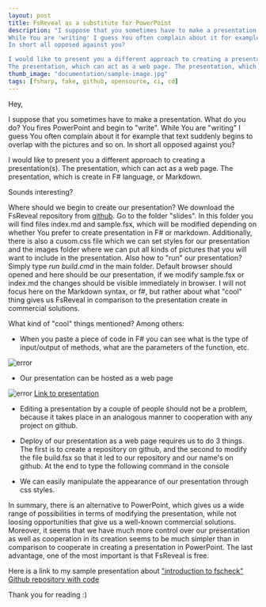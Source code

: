 ```yaml
---
layout: post
title: FsReveal as a substitute for PowerPoint
description: "I suppose that you sometimes have to make a presentation. What do you do? You fires PowerPoint and begin to 'write'.
While You are 'writing' I guess You often complain about it for example that text suddenly begins to overlap with the pictures and so on.
In short all opposed against you?

I would like to present you a different approach to creating a presentation(s).
The presentation, which can act as a web page. The presentation, which is create in F# language, or Markdown."
thumb_image: "documentation/sample-image.jpg"
tags: [fsharp, fake, github, opensource, ci, cd]
---
```


Hey,

I suppose that you sometimes have to make a presentation. What do you do? You fires PowerPoint and begin to "write".
While You are "writing" I guess You often complain about it for example that text suddenly begins to overlap with the pictures and so on.
In short all opposed against you?

I would like to present you a different approach to creating a presentation(s).
The presentation, which can act as a web page. The presentation, which is create in F# language, or Markdown.

Sounds interesting?

Where should we begin to create our presentation?
We download the FsReveal repository from [github](https://github.com/fsprojects/FsReveal/archive/master.zip).
Go to the folder "slides".
In this folder you will find files index.md and sample.fsx, which will be modified depending on whether You prefer to create presentation in F# or markdown.
Additionally, there is also a cusom.css file which we can set styles for our presentation and the images folder where we can put all kinds of pictures that you will want to include in the presentation.
Also how to "run" our presentation?
Simply type *run build.cmd* in the main folder.
Default browser should opened and here should be our presentation, if we modify sample.fsx or index.md the changes should be visible immediately in browser.
I will not focus here on the Markdown syntax, or f#, but rather about what "cool" thing gives us FsReveal in comparison to the presentation create in commercial solutions.

What kind of "cool" things mentioned? Among others:

* When you paste a piece of code in F# you can see what is the type of input/output of methods, what are the parameters of the function, etc.

 ![error](https://mnie.github.com/img/2016124FSREVEAL/types.png)

* Our presentation can be hosted as a web page

 ![error](https://mnie.github.com/img/2016124FSREVEAL/site.png)
 [Link to presentation](https://mnie.github.io/FsCheckIntroduction)

* Editing a presentation by a couple of people should not be a problem, because it takes place in an analogous manner to cooperation with any project on github.

* Deploy of our presentation as a web page requires us to do 3 things.
 The first is to create a repository on github, and the second to modify the file build.fsx so that it led to our repository and our name's on github.
 At the end to type the following command in the console

 <script src="https://gist.github.com/MNie/98aac156a5019879bfa299e68fa5dca7.js"></script>
 <script src="https://gist.github.com/MNie/3ad0f26f2b48459a209e001fd6ca9747.js"></script>

* We can easily manipulate the appearance of our presentation through css styles.

In summary, there is an alternative to PowerPoint, which gives us a wide range of possibilities in terms of modifying the presentation, while not loosing opportunities that give us a well-known commercial solutions.
Moreover, it seems that we have much more control over our presentation as well as cooperation in its creation seems to be much simpler than in comparison to cooperate in creating a presentation in PowerPoint.
The last advantage, one of the most important is that FsReveal is free.

Here is a link to my sample presentation about ["introduction to fscheck"](https://mnie.github.io/FsCheckIntroduction)
[Github repository with code](https://github.com/MNie/FsCheckIntroduction/tree/gh-pages)

Thank you for reading :)